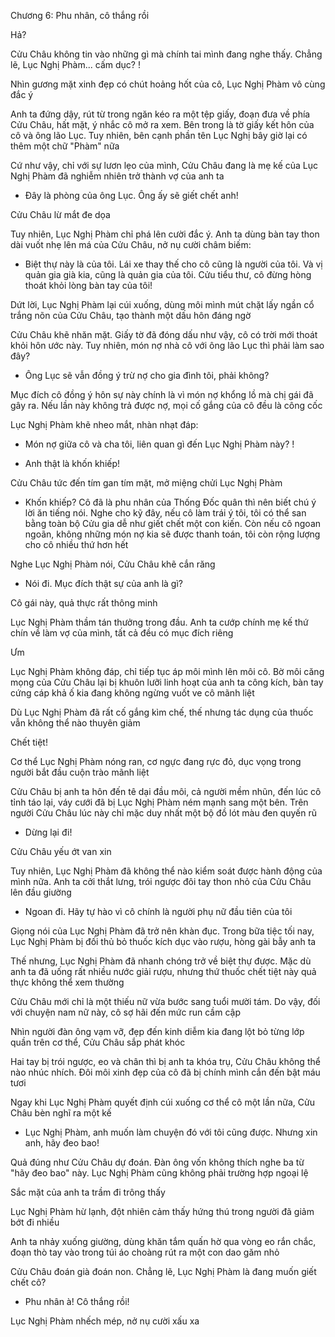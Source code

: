 




Chương 6: Phu nhân, cô thắng rồi

Hả?

Cửu Châu không tin vào những gì mà chính tai mình đang nghe thấy. Chẳng lẽ, Lục Nghị Phàm... cấm dục? !

Nhìn gương mặt xinh đẹp có chút hoảng hốt của cô, Lục Nghị Phàm vô cùng đắc ý

Anh ta đứng dậy, rút từ trong ngăn kéo ra một tệp giấy, đoạn đưa về phía Cửu Châu, hất mặt, ý nhắc cô mở ra xem. Bên trong là tờ giấy kết hôn của cô và ông lão Lục. Tuy nhiên, bên cạnh phần tên Lục Nghị bây giờ lại có thêm một chữ "Phàm" nữa

Cứ như vậy, chỉ với sự lươn lẹo của mình, Cửu Châu đang là mẹ kế của Lục Nghị Phàm đã nghiễm nhiên trở thành vợ của anh ta

- Đây là phòng của ông Lục. Ông ấy sẽ giết chết anh!

Cửu Châu lừ mắt đe dọa

Tuy nhiên, Lục Nghị Phàm chỉ phá lên cười đắc ý. Anh ta dùng bàn tay thon dài vuốt nhẹ lên má của Cửu Châu, nở nụ cười châm biếm:

- Biệt thự này là của tôi. Lái xe thay thế cho cô cũng là người của tôi. Và vị quản gia già kia, cũng là quản gia của tôi. Cửu tiểu thư, cô đừng hòng thoát khỏi lòng bàn tay của tôi!

Dứt lời, Lục Nghị Phàm lại cúi xuống, dùng môi mình mút chặt lấy ngần cổ trắng nõn của Cửu Châu, tạo thành một dấu hôn đáng ngờ

Cửu Châu khẽ nhăn mặt. Giấy tờ đã đóng dấu như vậy, cô có trời mới thoát khỏi hôn ước này. Tuy nhiên, món nợ nhà cô với ông lão Lục thì phải làm sao đây?

- Ông Lục sẽ vẫn đồng ý trừ nợ cho gia đình tôi, phải không?

Mục đích cô đồng ý hôn sự này chính là vì món nợ khổng lồ mà chị gái đã gây ra. Nếu lần này không trả được nợ, mọi cố gắng của cô đều là công cốc

Lục Nghị Phàm khẽ nheo mắt, nhàn nhạt đáp:

- Món nợ giữa cô và cha tôi, liên quan gì đến Lục Nghị Phàm này? !

- Anh thật là khốn khiếp!

Cửu Châu tức đến tím gan tím mặt, mở miệng chửi Lục Nghị Phàm

- Khốn khiếp? Cô đã là phu nhân của Thống Đốc quân thì nên biết chú ý lời ăn tiếng nói. Nghe cho kỹ đây, nếu cô làm trái ý tôi, tôi có thể san bằng toàn bộ Cửu gia dễ như giết chết một con kiến. Còn nếu cô ngoan ngoãn, không những món nợ kia sẽ được thanh toán, tôi còn rộng lượng cho cô nhiều thứ hơn hết

Nghe Lục Nghị Phàm nói, Cửu Châu khẽ cắn răng

- Nói đi. Mục đích thật sự của anh là gì?

Cô gái này, quả thực rất thông minh

Lục Nghị Phàm thầm tán thưởng trong đầu. Anh ta cướp chính mẹ kế thứ chín về làm vợ của mình, tất cả đều có mục đích riêng

Ưm

Lục Nghị Phàm không đáp, chỉ tiếp tục áp môi mình lên môi cô. Bờ môi căng mọng của Cửu Châu lại bị khuôn lưỡi linh hoạt của anh ta công kích, bàn tay cứng cáp khả ố kia đang không ngừng vuốt ve cô mãnh liệt

Dù Lục Nghị Phàm đã rất cố gắng kìm chế, thế nhưng tác dụng của thuốc vẫn không thể nào thuyên giảm

Chết tiệt!

Cơ thể Lục Nghị Phàm nóng ran, cơ ngực đang rực đỏ, dục vọng trong người bắt đầu cuộn trào mãnh liệt

Cửu Châu bị anh ta hôn đến tê dại đầu môi, cả người mềm nhũn, đến lúc cô tỉnh táo lại, váy cưới đã bị Lục Nghị Phàm ném mạnh sang một bên. Trên người Cửu Châu lúc này chỉ mặc duy nhất một bộ đồ lót màu đen quyến rũ

- Dừng lại đi!

Cửu Châu yếu ớt van xin

Tuy nhiên, Lục Nghị Phàm đã không thể nào kiểm soát được hành động của mình nữa. Anh ta cởi thắt lưng, trói ngược đôi tay thon nhỏ của Cửu Châu lên đầu giường

- Ngoan đi. Hãy tự hào vì cô chính là người phụ nữ đầu tiên của tôi

Giọng nói của Lục Nghị Phàm đã trở nên khàn đục. Trong bữa tiệc tối nay, Lục Nghị Phàm bị đối thủ bỏ thuốc kích dục vào rượu, hòng gài bẫy anh ta

Thế nhưng, Lục Nghị Phàm đã nhanh chóng trở về biệt thự được. Mặc dù anh ta đã uống rất nhiều nước giải rượu, nhưng thứ thuốc chết tiệt này quả thực không thể xem thường

Cửu Châu mới chỉ là một thiếu nữ vừa bước sang tuổi mười tám. Do vậy, đối với chuyện nam nữ này, cô sợ hãi đến mức run cầm cập

Nhìn người đàn ông vạm vỡ, đẹp đến kinh diễm kia đang lột bỏ từng lớp quần trên cơ thể, Cửu Châu sắp phát khóc

Hai tay bị trói ngược, eo và chân thì bị anh ta khóa trụ, Cửu Châu không thể nào nhúc nhích. Đôi môi xinh đẹp của cô đã bị chính mình cắn đến bật máu tươi

Ngay khi Lục Nghị Phàm quyết định cúi xuống cơ thể cô một lần nữa, Cửu Châu bèn nghĩ ra một kế

- Lục Nghị Phàm, anh muốn làm chuyện đó với tôi cũng được. Nhưng xin anh, hãy đeo bao!

Quả đúng như Cửu Châu dự đoán. Đàn ông vốn không thích nghe ba từ "hãy đeo bao" này. Lục Nghị Phàm cũng không phải trường hợp ngoại lệ

Sắc mặt của anh ta trầm đi trông thấy

Lục Nghị Phàm hừ lạnh, đột nhiên cảm thấy hứng thú trong người đã giảm bớt đi nhiều

Anh ta nhảy xuống giường, dùng khăn tắm quấn hờ qua vòng eo rắn chắc, đoạn thò tay vào trong túi áo choàng rút ra một con dao găm nhỏ

Cửu Châu đoán già đoán non. Chẳng lẽ, Lục Nghị Phàm là đang muốn giết chết cô?

- Phu nhân à! Cô thắng rồi!

Lục Nghị Phàm nhếch mép, nở nụ cười xấu xa





